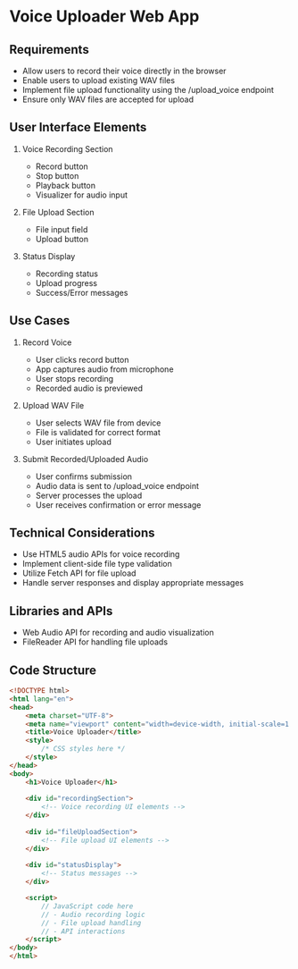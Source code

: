 # Voice Uploader Web App

## Requirements
- Allow users to record their voice directly in the browser
- Enable users to upload existing WAV files
- Implement file upload functionality using the /upload_voice endpoint
- Ensure only WAV files are accepted for upload

## User Interface Elements
1. Voice Recording Section
   - Record button
   - Stop button
   - Playback button
   - Visualizer for audio input

2. File Upload Section
   - File input field
   - Upload button

3. Status Display
   - Recording status
   - Upload progress
   - Success/Error messages

## Use Cases
1. Record Voice
   - User clicks record button
   - App captures audio from microphone
   - User stops recording
   - Recorded audio is previewed

2. Upload WAV File
   - User selects WAV file from device
   - File is validated for correct format
   - User initiates upload

3. Submit Recorded/Uploaded Audio
   - User confirms submission
   - Audio data is sent to /upload_voice endpoint
   - Server processes the upload
   - User receives confirmation or error message

## Technical Considerations
- Use HTML5 audio APIs for voice recording
- Implement client-side file type validation
- Utilize Fetch API for file upload
- Handle server responses and display appropriate messages

## Libraries and APIs
- Web Audio API for recording and audio visualization
- FileReader API for handling file uploads

## Code Structure
```html
<!DOCTYPE html>
<html lang="en">
<head>
    <meta charset="UTF-8">
    <meta name="viewport" content="width=device-width, initial-scale=1.0">
    <title>Voice Uploader</title>
    <style>
        /* CSS styles here */
    </style>
</head>
<body>
    <h1>Voice Uploader</h1>
    
    <div id="recordingSection">
        <!-- Voice recording UI elements -->
    </div>
    
    <div id="fileUploadSection">
        <!-- File upload UI elements -->
    </div>
    
    <div id="statusDisplay">
        <!-- Status messages -->
    </div>

    <script>
        // JavaScript code here
        // - Audio recording logic
        // - File upload handling
        // - API interactions
    </script>
</body>
</html>
```